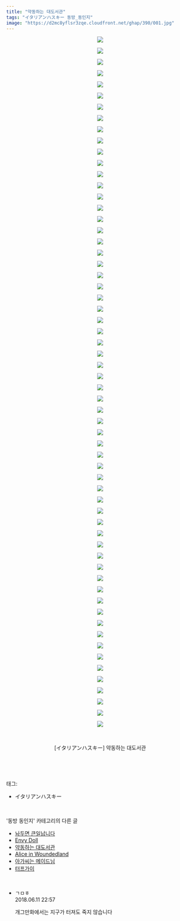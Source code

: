 ```yaml
---
title: "약동하는 대도서관"
tags: "イタリアンハスキー 동방_동인지"
image: "https://d2mc8yflsr3zqe.cloudfront.net/ghap/390/001.jpg"
---
```

<div class="article">
<p style="text-align: center; clear: none; float: none;"><img src="{{ site.imgserver2 }}/ghap/390/001.jpg"/></p>
<p style="text-align: center; clear: none; float: none;"><img src="{{ site.imgserver2 }}/ghap/390/002.jpg"/></p>
<p style="text-align: center; clear: none; float: none;"><img src="{{ site.imgserver2 }}/ghap/390/003.jpg"/></p>
<p style="text-align: center; clear: none; float: none;"><img src="{{ site.imgserver2 }}/ghap/390/004.jpg"/></p>
<p style="text-align: center; clear: none; float: none;"><img src="{{ site.imgserver2 }}/ghap/390/005.jpg"/></p>
<p style="text-align: center; clear: none; float: none;"><img src="{{ site.imgserver2 }}/ghap/390/006.jpg"/></p>
<p style="text-align: center; clear: none; float: none;"><img src="{{ site.imgserver2 }}/ghap/390/007.jpg"/></p>
<p style="text-align: center; clear: none; float: none;"><img src="{{ site.imgserver2 }}/ghap/390/008.jpg"/></p>
<p style="text-align: center; clear: none; float: none;"><img src="{{ site.imgserver2 }}/ghap/390/009.jpg"/></p>
<p style="text-align: center; clear: none; float: none;"><img src="{{ site.imgserver2 }}/ghap/390/010.jpg"/></p>
<p style="text-align: center; clear: none; float: none;"><img src="{{ site.imgserver2 }}/ghap/390/011.jpg"/></p>
<p style="text-align: center; clear: none; float: none;"><img src="{{ site.imgserver2 }}/ghap/390/012.jpg"/></p>
<p style="text-align: center; clear: none; float: none;"><img src="{{ site.imgserver2 }}/ghap/390/013.jpg"/></p>
<p style="text-align: center; clear: none; float: none;"><img src="{{ site.imgserver2 }}/ghap/390/014.jpg"/></p>
<p style="text-align: center; clear: none; float: none;"><img src="{{ site.imgserver2 }}/ghap/390/015.jpg"/></p>
<p style="text-align: center; clear: none; float: none;"><img src="{{ site.imgserver2 }}/ghap/390/016.jpg"/></p>
<p style="text-align: center; clear: none; float: none;"><img src="{{ site.imgserver2 }}/ghap/390/017.jpg"/></p>
<p style="text-align: center; clear: none; float: none;"><img src="{{ site.imgserver2 }}/ghap/390/018.jpg"/></p>
<p style="text-align: center; clear: none; float: none;"><img src="{{ site.imgserver2 }}/ghap/390/019.jpg"/></p>
<p style="text-align: center; clear: none; float: none;"><img src="{{ site.imgserver2 }}/ghap/390/020.jpg"/></p>
<p style="text-align: center; clear: none; float: none;"><img src="{{ site.imgserver2 }}/ghap/390/021.jpg"/></p>
<p style="text-align: center; clear: none; float: none;"><img src="{{ site.imgserver2 }}/ghap/390/022.jpg"/></p>
<p style="text-align: center; clear: none; float: none;"><img src="{{ site.imgserver2 }}/ghap/390/023.jpg"/></p>
<p style="text-align: center; clear: none; float: none;"><img src="{{ site.imgserver2 }}/ghap/390/024.jpg"/></p>
<p style="text-align: center; clear: none; float: none;"><img src="{{ site.imgserver2 }}/ghap/390/025.jpg"/></p>
<p style="text-align: center; clear: none; float: none;"><img src="{{ site.imgserver2 }}/ghap/390/026.jpg"/></p>
<p style="text-align: center; clear: none; float: none;"><img src="{{ site.imgserver2 }}/ghap/390/027.jpg"/></p>
<p style="text-align: center; clear: none; float: none;"><img src="{{ site.imgserver2 }}/ghap/390/028.jpg"/></p>
<p style="text-align: center; clear: none; float: none;"><img src="{{ site.imgserver2 }}/ghap/390/029.jpg"/></p>
<p style="text-align: center; clear: none; float: none;"><img src="{{ site.imgserver2 }}/ghap/390/030.jpg"/></p>
<p style="text-align: center; clear: none; float: none;"><img src="{{ site.imgserver2 }}/ghap/390/031.jpg"/></p>
<p style="text-align: center; clear: none; float: none;"><img src="{{ site.imgserver2 }}/ghap/390/032.jpg"/></p>
<p style="text-align: center; clear: none; float: none;"><img src="{{ site.imgserver2 }}/ghap/390/033.jpg"/></p>
<p style="text-align: center; clear: none; float: none;"><img src="{{ site.imgserver2 }}/ghap/390/034.jpg"/></p>
<p style="text-align: center; clear: none; float: none;"><img src="{{ site.imgserver2 }}/ghap/390/035.jpg"/></p>
<p style="text-align: center; clear: none; float: none;"><img src="{{ site.imgserver2 }}/ghap/390/036.jpg"/></p>
<p style="text-align: center; clear: none; float: none;"><img src="{{ site.imgserver2 }}/ghap/390/037.jpg"/></p>
<p style="text-align: center; clear: none; float: none;"><img src="{{ site.imgserver2 }}/ghap/390/038.jpg"/></p>
<p style="text-align: center; clear: none; float: none;"><img src="{{ site.imgserver2 }}/ghap/390/039.jpg"/></p>
<p style="text-align: center; clear: none; float: none;"><img src="{{ site.imgserver2 }}/ghap/390/040.jpg"/></p>
<p style="text-align: center; clear: none; float: none;"><img src="{{ site.imgserver2 }}/ghap/390/041.jpg"/></p>
<p style="text-align: center; clear: none; float: none;"><img src="{{ site.imgserver2 }}/ghap/390/042.jpg"/></p>
<p style="text-align: center; clear: none; float: none;"><img src="{{ site.imgserver2 }}/ghap/390/043.jpg"/></p>
<p style="text-align: center; clear: none; float: none;"><img src="{{ site.imgserver2 }}/ghap/390/044.jpg"/></p>
<p style="text-align: center; clear: none; float: none;"><img src="{{ site.imgserver2 }}/ghap/390/045.jpg"/></p>
<p style="text-align: center; clear: none; float: none;"><img src="{{ site.imgserver2 }}/ghap/390/046.jpg"/></p>
<p style="text-align: center; clear: none; float: none;"><img src="{{ site.imgserver2 }}/ghap/390/047.jpg"/></p>
<p style="text-align: center; clear: none; float: none;"><img src="{{ site.imgserver2 }}/ghap/390/048.jpg"/></p>
<p style="text-align: center; clear: none; float: none;"><img src="{{ site.imgserver2 }}/ghap/390/049.jpg"/></p>
<p style="text-align: center; clear: none; float: none;"><img src="{{ site.imgserver2 }}/ghap/390/050.jpg"/></p>
<p style="text-align: center; clear: none; float: none;"><img src="{{ site.imgserver2 }}/ghap/390/051.jpg"/></p>
<p style="text-align: center; clear: none; float: none;"><img src="{{ site.imgserver2 }}/ghap/390/052.jpg"/></p>
<p style="text-align: center; clear: none; float: none;"><img src="{{ site.imgserver2 }}/ghap/390/053.jpg"/></p>
<p style="text-align: center; clear: none; float: none;"><img src="{{ site.imgserver2 }}/ghap/390/054.jpg"/></p>
<p style="text-align: center; clear: none; float: none;"><img src="{{ site.imgserver2 }}/ghap/390/055.jpg"/></p>
<p style="text-align: center; clear: none; float: none;"><img src="{{ site.imgserver2 }}/ghap/390/056.jpg"/></p>
<p style="text-align: center; clear: none; float: none;"><img src="{{ site.imgserver2 }}/ghap/390/057.jpg"/></p>
<p style="text-align: center; clear: none; float: none;"><img src="{{ site.imgserver2 }}/ghap/390/058.jpg"/></p>
<p style="text-align: center; clear: none; float: none;"><img src="{{ site.imgserver2 }}/ghap/390/059.jpg"/></p>
<p style="text-align: center; clear: none; float: none;"><img src="{{ site.imgserver2 }}/ghap/390/060.jpg"/></p>
<p style="text-align: center; clear: none; float: none;"><img src="{{ site.imgserver2 }}/ghap/390/061.jpg"/></p>
<p style="text-align: center; clear: none; float: none;"><img src="{{ site.imgserver2 }}/ghap/390/062.jpg"/></p>
<p style="text-align: center; clear: none; float: none;"><br/></p>
<p style="text-align: center; clear: none; float: none;">[イタリアンハスキー] 약동하는 대도서관</p>
<p><br/></p>
</div><br/>
<div class="tagTrail">
<p>태그: </p>
<ul>
<li>イタリアンハスキー</li>
</ul>
</div><br/>
<div class="another">
<p>'동방 동인지' 카테고리의 다른 글</p>
<ul>
<li><a href="/ghap_392">놔두면 큰일납니다</a></li>
<li><a href="/ghap_391">Envy Doll</a></li>
<li><a href="/ghap_390">약동하는 대도서관</a></li>
<li><a href="/ghap_389">Alice in Woundedland</a></li>
<li><a href="/ghap_388">아가씨는 메이드님</a></li>
<li><a href="/ghap_387">터프가이</a></li>
</ul>
</div><br/>
<div class="cb_module cb_fluid">
<div class="cb_wrt cb_profile">
<div class="comment">
<ul>
<li class="cb_thumb_off" id="comment15269464">
<div class="cb_comment_area">
<div class="cb_info_area">
<div class="cb_section">
<span class="cb_nick_name">ㄱㅁㅎ</span>
</div>
<div class="cb_section">
<span class="cb_date">2018.06.11 22:57 </span>
</div>
</div>
<div class="cb_dsc_comment">
<p class="cb_dsc">
											개그만화에서는 지구가 터져도 죽지 않습니다
										</p>
</div>
</div></li>
</ul>
</div>
</div><!-- commentList close -->
</div><br/>
